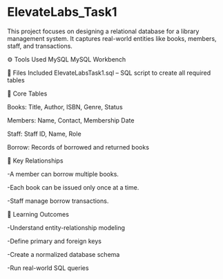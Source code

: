 # ElevateLabs_Task1
This project focuses on designing a relational database for a library management system. It captures real-world entities like books, members, staff, and transactions.

⚙️ Tools Used
MySQL 
MySQL Workbench 

📁 Files Included
ElevateLabsTask1.sql – SQL script to create all required tables


🧱 Core Tables

Books: Title, Author, ISBN, Genre, Status

Members: Name, Contact, Membership Date

Staff: Staff ID, Name, Role

Borrow: Records of borrowed and returned books

🔗 Key Relationships

-A member can borrow multiple books.

-Each book can be issued only once at a time.

-Staff manage borrow transactions.


🎯 Learning Outcomes

-Understand entity-relationship modeling

-Define primary and foreign keys

-Create a normalized database schema

-Run real-world SQL queries
